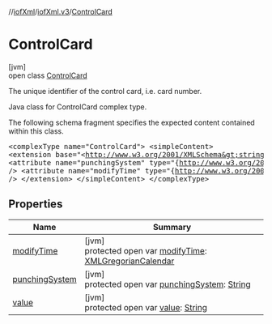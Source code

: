 //[iofXml](../../../index.md)/[iofXml.v3](../index.md)/[ControlCard](index.md)

# ControlCard

[jvm]\
open class [ControlCard](index.md)

The unique identifier of the control card, i.e. card number. <p>Java class for ControlCard complex type. <p>The following schema fragment specifies the expected content contained within this class. <pre> &lt;complexType name="ControlCard"&gt; &lt;simpleContent&gt; &lt;extension base="&lt;http://www.w3.org/2001/XMLSchema&gt;string"&gt; &lt;attribute name="punchingSystem" type="{http://www.w3.org/2001/XMLSchema}string" /&gt; &lt;attribute name="modifyTime" type="{http://www.w3.org/2001/XMLSchema}dateTime" /&gt; &lt;/extension&gt; &lt;/simpleContent&gt; &lt;/complexType&gt; </pre>

## Properties

| Name | Summary |
|---|---|
| [modifyTime](modify-time.md) | [jvm]<br>protected open var [modifyTime](modify-time.md): [XMLGregorianCalendar](https://docs.oracle.com/javase/8/docs/api/javax/xml/datatype/XMLGregorianCalendar.html) |
| [punchingSystem](punching-system.md) | [jvm]<br>protected open var [punchingSystem](punching-system.md): [String](https://docs.oracle.com/javase/8/docs/api/java/lang/String.html) |
| [value](value.md) | [jvm]<br>protected open var [value](value.md): [String](https://docs.oracle.com/javase/8/docs/api/java/lang/String.html) |
